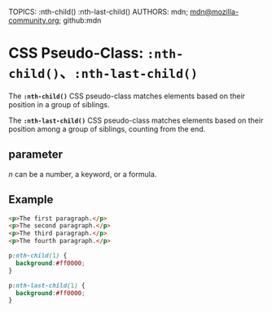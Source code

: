 TOPICS: :nth-child()
        :nth-last-child()
AUTHORS: mdn; mdn@mozilla-community.org; github:mdn

# CSS Pseudo-Class: `:nth-child()`、`:nth-last-child()`

The **`:nth-child()`** CSS pseudo-class matches elements based on their position in a group of siblings.

The **`:nth-last-child()`** CSS pseudo-class matches elements based on their position among a group
of siblings, counting from the end.

## parameter

*n* can be a number, a keyword, or a formula.

## Example

```html
<p>The first paragraph.</p>
<p>The second paragraph.</p>
<p>The third paragraph.</p>
<p>The fourth paragraph.</p>
```

```css
p:nth-child(1) {
  background:#ff0000;
}

p:nth-last-child(1) {
  background:#ff0000;
}
```
